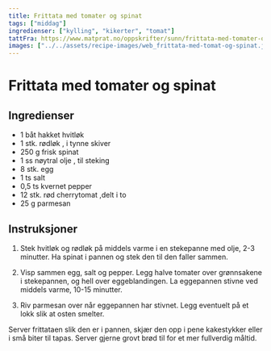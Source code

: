 ```yaml
---
title: Frittata med tomater og spinat
tags: ["middag"]
ingredienser: ["kylling", "kikerter", "tomat"]
tattFra: https://www.matprat.no/oppskrifter/sunn/frittata-med-tomater-og-spinat/
images: ["../../assets/recipe-images/web_frittata-med-tomat-og-spinat.jpg"]
---
```


# Frittata med tomater og spinat

## Ingredienser

- 1 båt hakket hvitløk
- 1 stk. rødløk , i tynne skiver
- 250 g frisk spinat
- 1 ss nøytral olje , til steking
- 8 stk. egg
- 1 ts salt
- 0,5 ts kvernet pepper
- 12 stk. rød cherrytomat ,delt i to
- 25 g parmesan

## Instruksjoner

1. Stek hvitløk og rødløk på middels varme i en stekepanne med olje, 2-3 minutter. Ha spinat i pannen og stek den til den faller sammen.

2. Visp sammen egg, salt og pepper. Legg halve tomater over grønnsakene i stekepannen, og hell over eggeblandingen. La eggepannen stivne ved middels varme, 10-15 minutter.

3. Riv parmesan over når eggepannen har stivnet. Legg eventuelt på et lokk slik at osten smelter.

Server frittataen slik den er i pannen, skjær den opp i pene kakestykker eller i små biter til tapas. Server gjerne grovt brød til for et mer fullverdig måltid.

